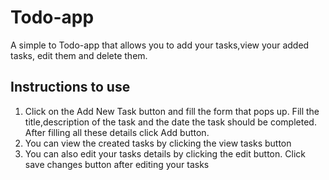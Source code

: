 # Todo-app
A simple to Todo-app that allows you to add your tasks,view your added tasks, edit them and delete them.
## Instructions to use
1. Click on the Add New Task button and fill the form that pops up. Fill the title,description of the task and the
date the task should be completed.
After filling all these details click Add button.
2. You can view the created tasks by clicking the view tasks button
3. You can also edit your tasks details by clicking the edit button. Click save changes button after editing your tasks
